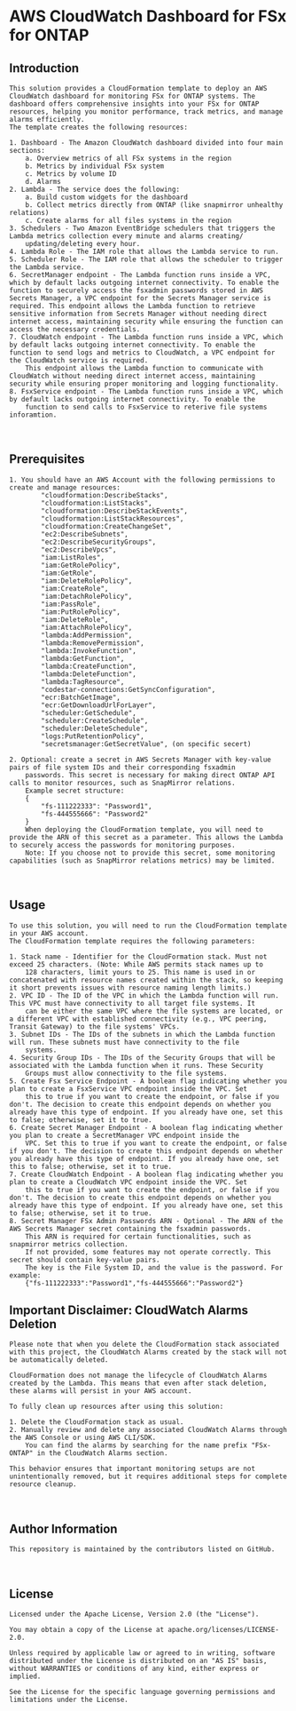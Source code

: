 # AWS CloudWatch Dashboard for FSx for ONTAP

## Introduction
	This solution provides a CloudFormation template to deploy an AWS CloudWatch dashboard for monitoring FSx for ONTAP systems. The dashboard offers comprehensive insights into your FSx for ONTAP resources, helping you monitor performance, track metrics, and manage alarms efficiently. 
	The template creates the following resources:

	1. Dashboard - The Amazon CloudWatch dashboard divided into four main sections: 
		a. Overview metrics of all FSx systems in the region 
		b. Metrics by individual FSx system 
		c. Metrics by volume ID 
		d. Alarms
    2. Lambda - The service does the following:
		a. Build custom widgets for the dashboard
    	b. Collect metrics directly from ONTAP (like snapmirror unhealthy relations)
		c. Create alarms for all files systems in the region
	3. Schedulers - Two Amazon EventBridge schedulers that triggers the Lambda metrics collection every minute and alarms creating/	
		updating/deleting every hour.
	4. Lambda Role - The IAM role that allows the Lambda service to run.
  	5. Scheduler Role - The IAM role that allows the scheduler to trigger the Lambda service.
	6. SecretManager endpoint - The Lambda function runs inside a VPC, which by default lacks outgoing internet connectivity. To enable the function to securely access the fsxadmin passwords stored in AWS Secrets Manager, a VPC endpoint for the Secrets Manager service is required. This endpoint allows the Lambda function to retrieve sensitive information from Secrets Manager without needing direct internet access, maintaining security while ensuring the function can access the necessary credentials.
	7. CloudWatch endpoint - The Lambda function runs inside a VPC, which by default lacks outgoing internet connectivity. To enable the function to send logs and metrics to CloudWatch, a VPC endpoint for the CloudWatch service is required. 
		This endpoint allows the Lambda function to communicate with CloudWatch without needing direct internet access, maintaining security while ensuring proper monitoring and logging functionality.
	8. FsxService endpoint - The Lambda function runs inside a VPC, which by default lacks outgoing internet connectivity. To enable the 
		function to send calls to FsxService to reterive file systems inforamtion.
 
## Prerequisites
	1. You should have an AWS Account with the following permissions to create and manage resources:
			"cloudformation:DescribeStacks",
			"cloudformation:ListStacks",
			"cloudformation:DescribeStackEvents",
			"cloudformation:ListStackResources",
			"cloudformation:CreateChangeSet",
			"ec2:DescribeSubnets",
			"ec2:DescribeSecurityGroups",
			"ec2:DescribeVpcs",
			"iam:ListRoles",
			"iam:GetRolePolicy",
			"iam:GetRole",
			"iam:DeleteRolePolicy",
			"iam:CreateRole",
			"iam:DetachRolePolicy",
			"iam:PassRole",
			"iam:PutRolePolicy",
			"iam:DeleteRole",
			"iam:AttachRolePolicy",
			"lambda:AddPermission",
			"lambda:RemovePermission",
			"lambda:InvokeFunction",
			"lambda:GetFunction",
			"lambda:CreateFunction",
			"lambda:DeleteFunction",
			"lambda:TagResource",
			"codestar-connections:GetSyncConfiguration",
			"ecr:BatchGetImage",
			"ecr:GetDownloadUrlForLayer",
			"scheduler:GetSchedule",
			"scheduler:CreateSchedule",
			"scheduler:DeleteSchedule",
			"logs:PutRetentionPolicy",
			"secretsmanager:GetSecretValue", (on specific secert)
			
	2. Optional: create a secret in AWS Secrets Manager with key-value pairs of file system IDs and their corresponding fsxadmin 
		passwords. This secret is necessary for making direct ONTAP API calls to monitor resources, such as SnapMirror relations.
		Example secret structure:
		{
			"fs-111222333": "Password1",
			"fs-444555666": "Password2"
		}	
		When deploying the CloudFormation template, you will need to provide the ARN of this secret as a parameter. This allows the Lambda to securely access the passwords for monitoring purposes.
		Note: If you choose not to provide this secret, some monitoring capabilities (such as SnapMirror relations metrics) may be limited.

 
## Usage
	To use this solution, you will need to run the CloudFormation template in your AWS account.
	The CloudFormation template requires the following parameters:

	1. Stack name - Identifier for the CloudFormation stack. Must not exceed 25 characters. (Note: While AWS permits stack names up to 
		128 characters, limit yours to 25. This name is used in or concatenated with resource names created within the stack, so keeping it short prevents issues with resource naming length limits.)
	2. VPC ID - The ID of the VPC in which the Lambda function will run. This VPC must have connectivity to all target file systems. It 
		can be either the same VPC where the file systems are located, or a different VPC with established connectivity (e.g., VPC peering, Transit Gateway) to the file systems' VPCs.
	3. Subnet IDs - The IDs of the subnets in which the Lambda function will run. These subnets must have connectivity to the file 		
		systems.
	4. Security Group IDs - The IDs of the Security Groups that will be associated with the Lambda function when it runs. These Security 
		Groups must allow connectivity to the file systems.
	5. Create Fsx Service Endpoint - A boolean flag indicating whether you plan to create a FsxService VPC endpoint inside the VPC. Set 
		this to true if you want to create the endpoint, or false if you don't. The decision to create this endpoint depends on whether you already have this type of endpoint. If you already have one, set this to false; otherwise, set it to true.	
	6. Create Secret Manager Endpoint - A boolean flag indicating whether you plan to create a SecretManager VPC endpoint inside the 
		VPC. Set this to true if you want to create the endpoint, or false if you don't. The decision to create this endpoint depends on whether you already have this type of endpoint. If you already have one, set this to false; otherwise, set it to true.
	7. Create CloudWatch Endpoint - A boolean flag indicating whether you plan to create a CloudWatch VPC endpoint inside the VPC. Set 
		this to true if you want to create the endpoint, or false if you don't. The decision to create this endpoint depends on whether you already have this type of endpoint. If you already have one, set this to false; otherwise, set it to true.
	8. Secret Manager FSx Admin Passwords ARN - Optional - The ARN of the AWS Secrets Manager secret containing the fsxadmin passwords.
		This ARN is required for certain functionalities, such as snapmirror metrics collection. 
		If not provided, some features may not operate correctly. This secret should contain key-value pairs. 
		The key is the File System ID, and the value is the password. For example:
		{"fs-111222333":"Password1","fs-444555666":"Password2"}

## Important Disclaimer: CloudWatch Alarms Deletion

	Please note that when you delete the CloudFormation stack associated with this project, the CloudWatch Alarms created by the stack will not be automatically deleted. 

	CloudFormation does not manage the lifecycle of CloudWatch Alarms created by the Lambda. This means that even after stack deletion, these alarms will persist in your AWS account.

	To fully clean up resources after using this solution:

	1. Delete the CloudFormation stack as usual.
	2. Manually review and delete any associated CloudWatch Alarms through the AWS Console or using AWS CLI/SDK.
		You can find the alarms by searching for the name prefix "FSx-ONTAP" in the CloudWatch Alarms section.

	This behavior ensures that important monitoring setups are not unintentionally removed, but it requires additional steps for complete resource cleanup.
		
 
## Author Information
	This repository is maintained by the contributors listed on GitHub.
 
## License
	Licensed under the Apache License, Version 2.0 (the "License").

	You may obtain a copy of the License at apache.org/licenses/LICENSE-2.0.

	Unless required by applicable law or agreed to in writing, software distributed under the License is distributed on an "AS IS" basis, without WARRANTIES or conditions of any kind, either express or implied.

	See the License for the specific language governing permissions and limitations under the License.
